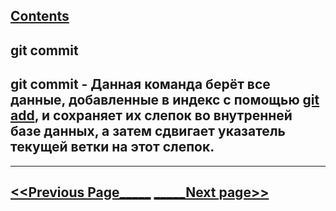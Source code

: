 [Contents](./readme.md)
---
## **git commit**

## git commit - Данная команда берёт все данные, добавленные в индекс с помощью [git add](./add.md), и сохраняет их слепок во внутренней базе данных, а затем сдвигает указатель текущей ветки на этот слепок.

---
[<<Previous Page_____](./rm.md) [_____Next page>>](./reset.md)
---
